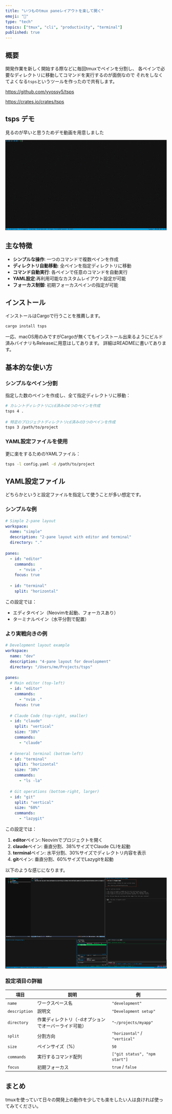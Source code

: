 ```yaml
---
title: "いつものtmux paneレイアウトを楽して開く"
emoji: "🔧"
type: "tech"
topics: ["tmux", "cli", "productivity", "terminal"]
published: true
---
```


## 概要

開発作業を新しく開始する際などに毎回tmuxでペインを分割し、
各ペインで必要なディレクトリに移動してコマンドを実行するのが面倒なので
それをしなくてよくなる`tsps`というツールを作ったので共有します。

https://github.com/yyossy5/tsps

https://crates.io/crates/tsps

## tsps デモ

見るのが早いと思うためデモ動画を用意しました

![](/images/202506-tsps/20250615-tsps-demo.mov.gif)

## 主な特徴

- **シンプルな操作**: 一つのコマンドで複数ペインを作成
- **ディレクトリ自動移動**: 全ペインを指定ディレクトリに移動
- **コマンド自動実行**: 各ペインで任意のコマンドを自動実行
- **YAML設定**:再利用可能なカスタムレイアウト設定が可能
- **フォーカス制御**: 初期フォーカスペインの指定が可能

## インストール

インストールはCargoで行うことを推薦します。

```bash
cargo install tsps
```

一応、macOS用のみですがCargoが無くてもインストール出来るようにビルド済みバイナリもReleaseに用意はしてあります。
詳細はREADMEに書いてあります。

## 基本的な使い方

### シンプルなペイン分割

指定した数のペインを作成し、全て指定ディレクトリに移動：

```bash
# カレントディレクトリにcd済みの4つのペインを作成
tsps 4 .

# 特定のプロジェクトディレクトリcd済みの3つのペインを作成
tsps 3 /path/to/project
```

### YAML設定ファイルを使用

更に楽をするためのYAMLファイル：

```bash
tsps -l config.yaml -d /path/to/project
```

## YAML設定ファイル

どちらかというと設定ファイルを指定して使うことが多い想定です。

### シンプルな例

```yaml
# Simple 2-pane layout
workspace:
  name: "simple"
  description: "2-pane layout with editor and terminal"
  directory: "."

panes:
  - id: "editor"
    commands:
      - "nvim ."
    focus: true

  - id: "terminal"
    split: "horizontal"
```

この設定では：

- エディタペイン（Neovimを起動、フォーカスあり）
- ターミナルペイン（水平分割で配置）

### より実戦向きの例

```yaml
# Development layout example
workspace:
  name: "dev"
  description: "4-pane layout for development"
  directory: "/Users/me/Projects/tsps"

panes:
  # Main editor (top-left)
  - id: "editor"
    commands:
      - "nvim ."
    focus: true

  # Claude Code (top-right, smaller)
  - id: "claude"
    split: "vertical"
    size: "38%"
    commands:
      - "claude"

  # General terminal (bottom-left)
  - id: "terminal"
    split: "horizontal"
    size: "30%"
    commands:
      - "ls -la"

  # Git operations (bottom-right, larger)
  - id: "git"
    split: "vertical"
    size: "60%"
    commands:
      - "lazygit"
```

この設定では：

1. **editor**ペイン: Neovimでプロジェクトを開く
2. **claude**ペイン: 垂直分割、38%サイズでClaude CLIを起動
3. **terminal**ペイン: 水平分割、30%サイズでディレクトリ内容を表示
4. **git**ペイン: 垂直分割、60%サイズでLazygitを起動

以下のような感じになります。

![](/images/202506-tsps/tsps-setup-window.png)

### 設定項目の詳細

| 項目          | 説明                                                 | 例                            |
| ------------- | ---------------------------------------------------- | ----------------------------- |
| `name`        | ワークスペース名                                     | `"development"`               |
| `description` | 説明文                                               | `"Development setup"`         |
| `directory`   | 作業ディレクトリ（-dオプションでオーバーライド可能） | `"~/projects/myapp"`          |
| `split`       | 分割方向                                             | `"horizontal"` / `"vertical"` |
| `size`        | ペインサイズ（%）                                    | `50`                          |
| `commands`    | 実行するコマンド配列                                 | `["git status", "npm start"]` |
| `focus`       | 初期フォーカス                                       | `true` / `false`              |

## まとめ

tmuxを使っていて日々の開発上の動作を少しでも楽をしたい人は良ければ使ってみてください。
